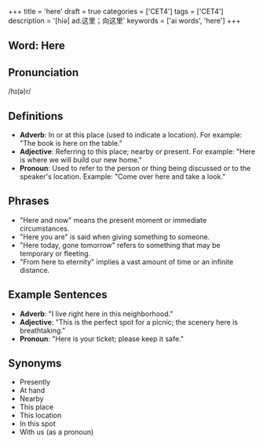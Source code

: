 +++
title = 'here'
draft = true
categories = ['CET4']
tags = ['CET4']
description = '[hiə] ad.这里；向这里'
keywords = ['ai words', 'here']
+++

## Word: Here

## Pronunciation
/hɪ(ə)r/

## Definitions
- **Adverb**: In or at this place (used to indicate a location). For example: "The book is here on the table."
- **Adjective**: Referring to this place; nearby or present. For example: "Here is where we will build our new home."
- **Pronoun**: Used to refer to the person or thing being discussed or to the speaker's location. Example: "Come over here and take a look."

## Phrases
- "Here and now" means the present moment or immediate circumstances.
- "Here you are" is said when giving something to someone.
- "Here today, gone tomorrow" refers to something that may be temporary or fleeting.
- "From here to eternity" implies a vast amount of time or an infinite distance.
  
## Example Sentences
- **Adverb**: "I live right here in this neighborhood."
- **Adjective**: "This is the perfect spot for a picnic; the scenery here is breathtaking."
- **Pronoun**: "Here is your ticket; please keep it safe."

## Synonyms
- Presently
- At hand
- Nearby
- This place
- This location
- In this spot
- With us (as a pronoun)
